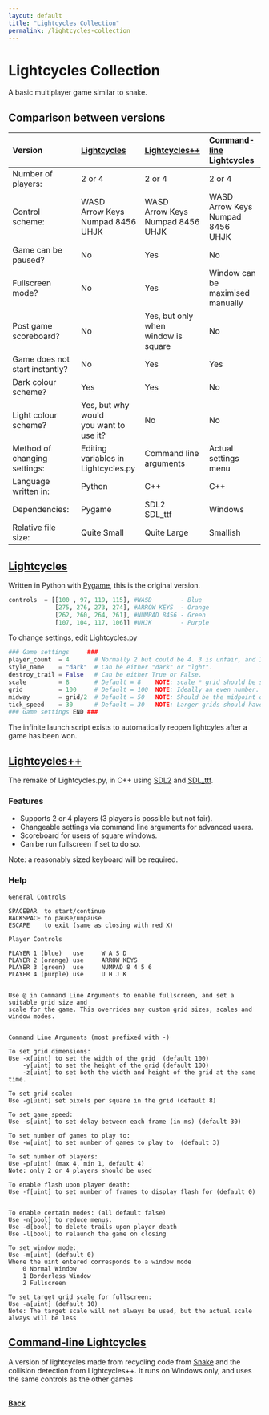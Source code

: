 ```yaml
---
layout: default
title: "Lightcycles Collection"
permalink: /lightcycles-collection
---
```


# Lightcycles Collection
A basic multiplayer game similar to snake.

## Comparison between versions

**Version** | **[Lightcycles](#lightcycles)** | **[Lightcycles++](#lightcyclesplusplus)** | **[Command-line <br> Lightcycles](#lightcycles-cmd)**
:---|:---|:---|:---|
Number of players: | 2 or 4 | 2 or 4 | 2 or 4 |
Control scheme: | WASD<br>Arrow Keys<br>Numpad 8456<br>UHJK | WASD<br>Arrow Keys<br>Numpad 8456<br>UHJK |WASD<br>Arrow Keys<br>Numpad 8456<br>UHJK |
Game can be paused? | No | Yes | No |
Fullscreen mode? | No | Yes | Window can be <br>maximised manually | 
Post game scoreboard? | No | Yes, but only when <br> window is square | No |
Game does not start instantly? | No | Yes | Yes |
Dark colour scheme? | Yes | Yes | No |
Light colour scheme? | Yes, but why would<br>you want to use it? | No | No |
Method of changing settings: | Editing variables in<br>Lightcycles.py | Command line<br>arguments | Actual settings <br> menu |
Language written in: | Python | C++ | C++ |
Dependencies: | Pygame | SDL2<br>SDL_ttf | Windows |
Relative file size: | Quite Small | Quite Large | Smallish |

## [Lightcycles](https://github.com/wildp/trivial-stuff/tree/master/lightcycles "Go to source") <a name="lightcycles"></a>
Written in Python with [Pygame], this is the original version.

```python
controls  = [[100 , 97, 119, 115], #WASD        - Blue
             [275, 276, 273, 274], #ARROW KEYS  - Orange
             [262, 260, 264, 261], #NUMPAD 8456 - Green
             [107, 104, 117, 106]] #UHJK        - Purple
```
To change settings, edit Lightcycles.py

```python
### Game settings     ###
player_count  = 4       # Normally 2 but could be 4. 3 is unfair, and 1 is snake without food.
style_name    = "dark"  # Can be either "dark" or "lght".
destroy_trail = False   # Can be either True or False.
scale         = 8       # Default = 8    NOTE: scale * grid should be smaller than the monitor resolution.
grid          = 100     # Default = 100  NOTE: Ideally an even number.
midway        = grid/2  # Default = 50   NOTE: Should be the midpoint of grid.
tick_speed    = 30      # Default = 30   NOTE: Larger grids should have higher tick_speed.
### Game settings END ###
```
The infinite launch script exists to automatically reopen lightcyles after a game has been won.

[Pygame]:https://www.pygame.org/wiki/GettingStarted

## [Lightcycles++](https://github.com/wildp/trivial-stuff/tree/master/lightcyclesplusplus "Go to source") <a name="lightcyclesplusplus"></a>
The remake of Lightcycles.py, in C++ using [SDL2] and [SDL_ttf].

### Features
* Supports 2 or 4 players (3 players is possible but not fair).
* Changeable settings via command line arguments for advanced users.
* Scoreboard for users of square windows.
* Can be run fullscreen if set to do so.

Note: a reasonably sized keyboard will be required.

### Help
```
General Controls

SPACEBAR  to start/continue
BACKSPACE to pause/unpause
ESCAPE    to exit (same as closing with red X)

Player Controls

PLAYER 1 (blue)   use     W A S D
PLAYER 2 (orange) use     ARROW KEYS
PLAYER 3 (green)  use     NUMPAD 8 4 5 6
PLAYER 4 (purple) use     U H J K


Use @ in Command Line Arguments to enable fullscreen, and set a suitable grid size and
scale for the game. This overrides any custom grid sizes, scales and window modes.


Command Line Arguments (most prefixed with -)

To set grid dimensions:
Use -x[uint] to set the width of the grid  (default 100)
    -y[uint] to set the height of the grid (default 100)
    -z[uint] to set both the width and height of the grid at the same time.

To set grid scale:
Use -g[uint] set pixels per square in the grid (default 8)

To set game speed:
Use -s[uint] to set delay between each frame (in ms) (default 30)

To set number of games to play to:
Use -w[uint] to set number of games to play to	(default 3)

To set number of players:
Use -p[uint] (max 4, min 1, default 4)
Note: only 2 or 4 players should be used

To enable flash upon player death:
Use -f[uint] to set number of frames to display flash for (default 0)


To enable certain modes: (all default false)
Use -n[bool] to reduce menus.
Use -d[bool] to delete trails upon player death
Use -l[bool] to relaunch the game on closing

To set window mode:
Use -m[uint] (default 0)
Where the uint entered corresponds to a window mode
    0 Normal Window
    1 Borderless Window
    2 Fullscreen

To set target grid scale for fullscreen:
Use -a[uint] (default 10)
Note: The target scale will not always be used, but the actual scale always will be less
```


[SDL2]:https://www.libsdl.org/index.php
[SDL_ttf]:https://www.libsdl.org/projects/SDL_ttf/

## [Command-line Lightcycles](https://github.com/wildp/trivial-stuff/tree/master/lightcycles-cmd "Go to source") <a name="lightcycles-cmd"></a>

A version of lightcycles made from recycling code from
[Snake](https://github.com/wildp/trivial-stuff/blob/master/README.md#snake-)
and the collision detection from Lightcycles++. It runs on Windows only,
and uses the same controls as the other games


<br>[**Back**](.)
